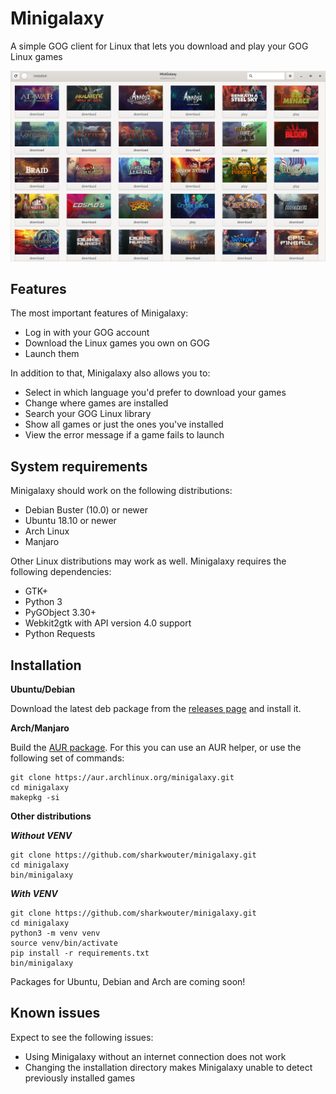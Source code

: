 # Minigalaxy

A simple GOG client for Linux that lets you download and play your GOG Linux games

![screenshot](screenshot.png?raw=true)

## Features

The most important features of Minigalaxy:

- Log in with your GOG account
- Download the Linux games you own on GOG
- Launch them

In addition to that, Minigalaxy also allows you to:

- Select in which language you'd prefer to download your games
- Change where games are installed
- Search your GOG Linux library
- Show all games or just the ones you've installed
- View the error message if a game fails to launch

## System requirements

Minigalaxy should work on the following distributions:

- Debian Buster (10.0) or newer
- Ubuntu 18.10 or newer
- Arch Linux
- Manjaro

Other Linux distributions may work as well. Minigalaxy requires the following dependencies:

- GTK+
- Python 3
- PyGObject 3.30+
- Webkit2gtk with API version 4.0 support
- Python Requests


## Installation

**Ubuntu/Debian**

Download the latest deb package from the [releases page](https://github.com/sharkwouter/minigalaxy/releases) and install it.

**Arch/Manjaro**

Build the [AUR package](https://aur.archlinux.org/packages/minigalaxy). For this you can use an AUR helper, or use the following set of commands:

```shell script
git clone https://aur.archlinux.org/minigalaxy.git
cd minigalaxy
makepkg -si
```

**Other distributions**

***Without VENV***
```shell script
git clone https://github.com/sharkwouter/minigalaxy.git
cd minigalaxy
bin/minigalaxy
```

***With VENV***
```shell script
git clone https://github.com/sharkwouter/minigalaxy.git
cd minigalaxy
python3 -m venv venv
source venv/bin/activate
pip install -r requirements.txt
bin/minigalaxy
```

Packages for Ubuntu, Debian and Arch are coming soon!

## Known issues

Expect to see the following issues:

* Using Minigalaxy without an internet connection does not work
* Changing the installation directory makes Minigalaxy unable to detect previously installed games
